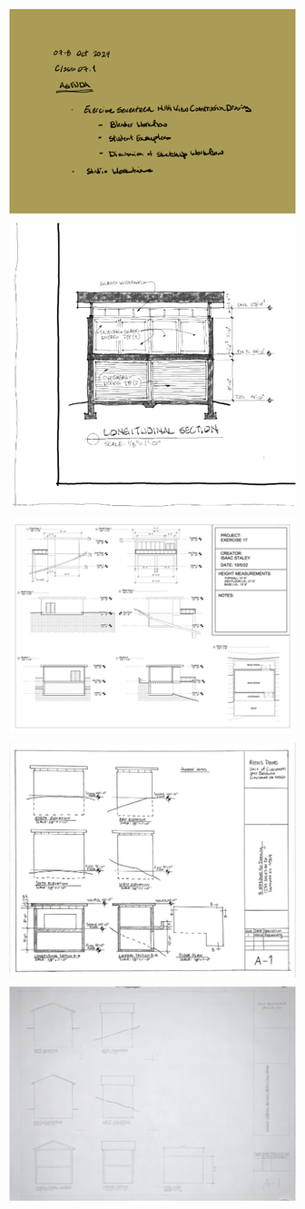 ![Today's Agenda](images/2401007-8_07-1.png)

![Exercise 17. Multi-view Construction Drawing](images/fig17.png)

![](images/Assignment_06_Above_Average.png)

![](images/Assignment_06_Average.jpeg)

![](images/Assignment_06_Below_Average.png)

